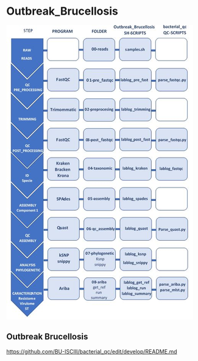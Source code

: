 # Outbreak_Brucellosis
![Schema Outbreak Analysis](Analysis_Schema.jpg "Schema Outbreak Analysis")

## Outbreak Brucellosis 

https://github.com/BU-ISCIII/bacterial_qc/edit/develop/README.md
